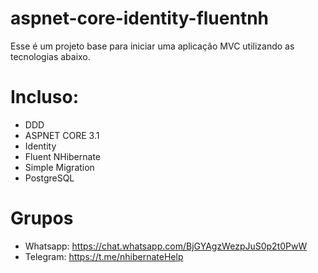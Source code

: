 # aspnet-core-identity-fluentnh
Esse é um projeto base para iniciar uma aplicação MVC utilizando as tecnologias abaixo.

# Incluso:
* DDD
* ASPNET CORE 3.1
* Identity
* Fluent NHibernate
* Simple Migration
* PostgreSQL

# Grupos
- Whatsapp: https://chat.whatsapp.com/BjGYAgzWezpJuS0p2t0PwW
- Telegram: https://t.me/nhibernateHelp
